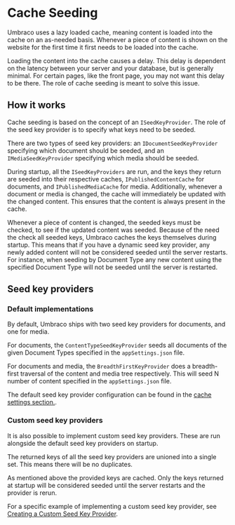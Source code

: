 ﻿---
description: Information about cache seeding
---

# Cache Seeding

Umbraco uses a lazy loaded cache, meaning content is loaded into the cache on an as-needed basis. Whenever a piece of content is shown on the website for the first time it first needs to be loaded into the cache.

Loading the content into the cache causes a delay. This delay is dependent on the latency between your server and your database, but is generally minimal.
For certain pages, like the front page, you may not want this delay to be there. The role of cache seeding is meant to solve this issue.

## How it works

Cache seeding is based on the concept of an `ISeedKeyProvider`. The role of the seed key provider is to specify what keys need to be seeded.

There are two types of seed key providers: an `IDocumentSeedKeyProvider` specifying which document should be seeded, and an `IMediaSeedKeyProvider` specifying which media should be seeded.

During startup, all the `ISeedKeyProviders` are run, and the keys they return are seeded into their respective caches, `IPublishedContentCache` for documents, and `IPublishedMediaCache` for media. Additionally, whenever a document or media is changed, the cache will immediately be updated with the changed content. This ensures that the content is always present in the cache.

Whenever a piece of content is changed, the seeded keys must be checked, to see if the updated content was seeded. Because of the need the check all seeded keys, Umbraco caches the keys themselves during startup. This means that if you have a dynamic seed key provider, any newly added content will not be considered seeded until the server restarts. For instance, when seeding by Document Type any new content using the specified Document Type will not be seeded until the server is restarted.

## Seed key providers

### Default implementations

By default, Umbraco ships with two seed key providers for documents, and one for media.

For documents, the `ContentTypeSeedKeyProvider` seeds all documents of the given Document Types specified in the `appSettings.json` file.

For documents and media, the `BreadthFirstKeyProvider` does a breadth-first traversal of the content and media tree respectively. This will seed N number of content specified in the `appSettings.json` file.

The default seed key provider configuration can be found in the [cache settings section.](../configuration/cache-settings.md).

### Custom seed key providers

It is also possible to implement custom seed key providers. These are run alongside the default seed key providers on startup.

The returned keys of all the seed key providers are unioned into a single set. This means there will be no duplicates.

As mentioned above the provided keys are cached. Only the keys returned at startup will be considered seeded until the server restarts and the provider is rerun.

For a specific example of implementing a custom seed key provider, see [Creating a Custom Seed Key Provider](../../extending/creating-custom-seed-key-provider.md).
